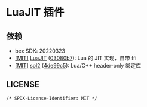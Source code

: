 # LuaJIT 插件

## 依赖

- bex SDK: 20220323
- [[MIT]][LuaJIT-MIT] [LuaJIT][] ([03080b7][]): 
    Lua 的 JIT 实现，自带 ffi
- [[MIT]][sol2-MIT] [sol2][] ([4de99c5][]): 
    Lua/C++ header-only 绑定库

[LuaJIT]:  https://github.com/LuaJIT/LuaJIT
[LuaJIT-MIT]: https://github.com/LuaJIT/LuaJIT/blob/v2.1/COPYRIGHT
[03080b7]: https://github.com/LuaJIT/LuaJIT/commit/03080b795aa3496ed62d4a0697c9f4767e7ca7e5
[sol2]:    https://github.com/ThePhD/sol2
[4de99c5]: https://github.com/ThePhD/sol2/commit/4de99c5b41b64b7e654bf8e48b177e8414a756b7
[sol2-MIT]: https://github.com/ThePhD/sol2/blob/develop/LICENSE.txt


## LICENSE

`/* SPDX-License-Identifier: MIT */`
